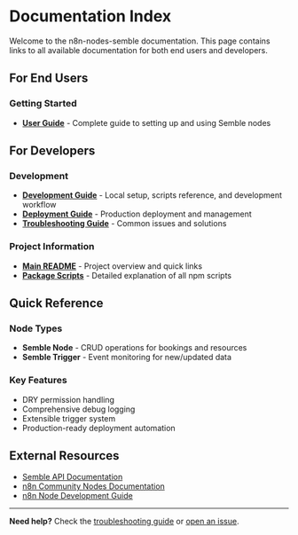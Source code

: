 # Documentation Index

Welcome to the n8n-nodes-semble documentation. This page contains links to all available documentation for both end users and developers.

## For End Users

### Getting Started
- **[User Guide](user-guide.md)** - Complete guide to setting up and using Semble nodes

## For Developers

### Development
- **[Development Guide](development.md)** - Local setup, scripts reference, and development workflow
- **[Deployment Guide](deployment.md)** - Production deployment and management
- **[Troubleshooting Guide](troubleshooting.md)** - Common issues and solutions

### Project Information
- **[Main README](../README.md)** - Project overview and quick links
- **[Package Scripts](development.md#script-reference)** - Detailed explanation of all npm scripts

## Quick Reference

### Node Types
- **Semble Node** - CRUD operations for bookings and resources
- **Semble Trigger** - Event monitoring for new/updated data

### Key Features
- DRY permission handling
- Comprehensive debug logging
- Extensible trigger system
- Production-ready deployment automation

## External Resources

- [Semble API Documentation](https://help.semble.co.uk/en/articles/2633976-semble-api)
- [n8n Community Nodes Documentation](https://docs.n8n.io/integrations/community-nodes/)
- [n8n Node Development Guide](https://docs.n8n.io/integrations/creating-nodes/)

---

**Need help?** Check the [troubleshooting guide](troubleshooting.md) or [open an issue](https://github.com/mikehatcher/n8n-nodes-semble/issues).
